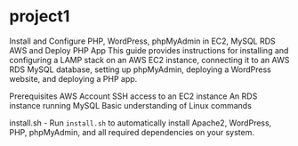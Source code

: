 # project1

Install and Configure PHP, WordPress, phpMyAdmin in EC2, MySQL RDS AWS and Deploy PHP App
This guide provides instructions for installing and configuring a LAMP stack on an AWS EC2 instance, connecting it to an AWS RDS MySQL database, setting up phpMyAdmin, deploying a WordPress website, and deploying a PHP app.

Prerequisites
AWS Account
SSH access to an EC2 instance
An RDS instance running MySQL
Basic understanding of Linux commands

install.sh - Run `install.sh` to automatically install Apache2, WordPress, PHP, phpMyAdmin, and all required dependencies on your system.
